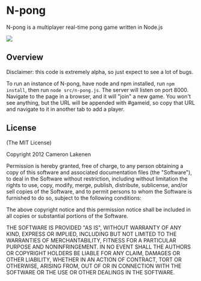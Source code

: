 # N-pong

N-pong is a multiplayer real-time pong game written in Node.js

<img src="//github.com/camupod/n-pong/raw/master/n-pong.png">

## Overview

Disclaimer: this code is extremely alpha, so just expect to see a lot of bugs.

To run an instance of N-pong, have node and npm installed, run `npm install`, then run `node src/n-pong.js`. The server will listen on port 8000. Navigate to the page in a browser, and it will "join" a new game. You won't see anything, but the URL will be appended with #gameid, so copy that URL and navigate to it in another tab to add a player.


## License

(The MIT License)

Copyright 2012 Cameron Lakenen

Permission is hereby granted, free of charge, to any person obtaining
a copy of this software and associated documentation files (the
"Software"), to deal in the Software without restriction, including
without limitation the rights to use, copy, modify, merge, publish,
distribute, sublicense, and/or sell copies of the Software, and to
permit persons to whom the Software is furnished to do so, subject to
the following conditions:

The above copyright notice and this permission notice shall be
included in all copies or substantial portions of the Software.

THE SOFTWARE IS PROVIDED "AS IS", WITHOUT WARRANTY OF ANY KIND,
EXPRESS OR IMPLIED, INCLUDING BUT NOT LIMITED TO THE WARRANTIES OF
MERCHANTABILITY, FITNESS FOR A PARTICULAR PURPOSE AND
NONINFRINGEMENT. IN NO EVENT SHALL THE AUTHORS OR COPYRIGHT HOLDERS BE
LIABLE FOR ANY CLAIM, DAMAGES OR OTHER LIABILITY, WHETHER IN AN ACTION
OF CONTRACT, TORT OR OTHERWISE, ARISING FROM, OUT OF OR IN CONNECTION
WITH THE SOFTWARE OR THE USE OR OTHER DEALINGS IN THE SOFTWARE.
